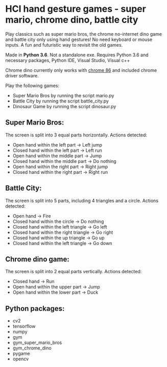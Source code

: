 # HCI hand gesture games - super mario, chrome dino, battle city

Play classics such as super mario bros, the chrome no-internet dino game and battle city only using hand gestures! No need keyboard or mouse inputs. A fun and futuristic way to revisit the old games.

Made in **Python 3.6**. Not a standalone exe. Requires Python 3.6 and necessary packages, Python IDE, Visual Studio, Visual c++

Chrome dino currently only works with [chrome 86](https://www.neowin.net/news/google-chrome-860424075-offline-installer/) and included chrome driver software.

Play the following games:
* Super Mario Bros by running the script mario.py
* Battle City by running the script battle_city.py
* Dinosaur Game by running the script dinosaur.py

## Super Mario Bros:
The screen is split into 3 equal parts horizontally. Actions detected:
* Open hand within the left part -> Left jump
* Closed hand within the left part -> Left run
* Open hand within the middle part -> Jump
* Closed hand within the middle part -> Do nothing
* Open hand within the right part -> Right jump
* Closed hand within the right part -> Right run

## Battle City:
The screen is split into 5 parts, including 4 triangles and a circle. Actions detected:
* Open hand -> Fire
* Closed hand within the circle -> Do nothing
* Closed hand within the left triangle -> Go left
* Closed hand within the right triangle -> Go right
* Closed hand within the up triangle -> Go up
* Closed hand within the left triangle -> Go down

## Chrome dino game:
The screen is split into 2 equal parts vertically. Actions detected:
* Closed hand -> Run
* Open hand within the upper part -> Jump
* Open hand within the lower part -> Duck

## Python packages:
* cv2
* tensorflow
* numpy
* gym
* gym_super_mario_bros
* gym_chrome_dino
* pygame
* opencv



